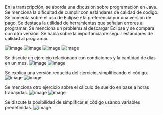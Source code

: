 En la transcripción, se aborda una discusión sobre programación en Java.
Se menciona la dificultad de cumplir con estándares de calidad de código.
Se comenta sobre el uso de Eclipse y la preferencia por una versión de pago.
Se destaca la utilidad de herramientas que señalan errores al programar.
Se menciona un problema al descargar Eclipse y se compara con otra versión.
Se habla sobre la importancia de seguir estándares de calidad al programar.


![image](https://github.com/rolando1803/Java1/assets/55965131/217f8dfb-df13-4ebe-abd8-cf83c5c03c86)
![image](https://github.com/rolando1803/Java1/assets/55965131/ac83421e-a538-4fa8-ba37-b5ce2668829c)
![image](https://github.com/rolando1803/Java1/assets/55965131/5f92b292-7b9f-4e67-8b29-40e298c6e595)
![image](https://github.com/rolando1803/Java1/assets/55965131/5d21cbb8-5397-4d70-b3bc-d38f10e421f2)

Se discute un ejercicio relacionado con condiciones y la cantidad de días en un mes.
![image](https://github.com/rolando1803/Java1/assets/55965131/2ea3ed2c-d030-40c4-9e2d-1d261840db7b)
![image](https://github.com/rolando1803/Java1/assets/55965131/179ded56-a747-4c91-a5d2-e5a66a385eda)

Se explica una versión reducida del ejercicio, simplificando el código.
![image](https://github.com/rolando1803/Java1/assets/55965131/36cd20dd-1c39-4a86-b7c3-9921468c791a)
![image](https://github.com/rolando1803/Java1/assets/55965131/0762a2ac-c820-400c-a8bc-f58d3d83c7a9)

Se menciona otro ejercicio sobre el cálculo de sueldo en base a horas trabajadas.
![image](https://github.com/rolando1803/Java1/assets/55965131/69f05eb6-9e68-414b-91cc-8a309669a226)
![image](https://github.com/rolando1803/Java1/assets/55965131/bfe0c24d-42c8-4b36-b98f-3b5dcb493a77)


Se discute la posibilidad de simplificar el código usando variables predefinidas.
![image](https://github.com/rolando1803/Java1/assets/55965131/931c226b-3fc2-4592-b9f5-975eadc74214)

